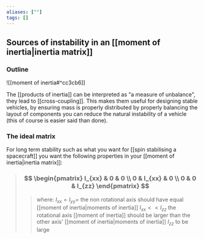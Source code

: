 ```yaml
---
aliases: [""]
tags: []
---
```


## Sources of instability in an [[moment of inertia|inertia matrix]]
### Outline
![[moment of inertia#^cc3cb6]]

The [[products of inertia]] can be interpreted as "a measure of unbalance", they lead to [[cross-coupling]]. This makes them useful for designing stable vehicles, by ensuring mass is properly distributed by properly balancing the layout of components you can reduce the natural instability of a vehicle (this of course is easier said than done).

### The ideal matrix
For long term stability such as what you want for [[spin stabilising a spacecraft]] you want the following properties in your [[moment of inertia|inertia matrix]]:

> ### $$ \begin{pmatrix} I_{xx}  & 0 & 0 \\ 0 & I_{xx} & 0 \\ 0 & 0 & I_{zz} \end{pmatrix}  $$ 
>> where:
>> $I_{xx}=I_{yy}=$ the non rotational axis should have equal [[moment of inertia|moments of inertia]]
>> $I_{xx} << I_{zz}$ the rotational axis [[moment of inertia]] should be larger than the other axis' [[moment of inertia|moments of inertia]]
>> $I_{zz}$ to be large